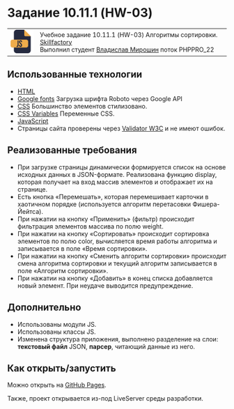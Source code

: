 # Задание 10.11.1 (HW-03)

<table>
  <tr>
    <td>
      <img src="./assets/images/js64.png">
    </td>
    <td>
      Учебное задание 10.11.1 (HW-03) Алгоритмы сортировки. 
      <a href="https://skillfactory.ru/">Skillfactory</a><br> 
      Выполнил студент <a href="https://github.com/Vlad-Miroshin">Владислав Мирошин</a> поток PHPPRO_22 
    </td>
  </tr>
</table>

## Использованные технологии

- [HTML](https://www.w3.org/TR/2021/SPSD-html52-20210128/)
- [Google fonts](https://fonts.google.com/specimen/Roboto) Загрузка шрифта Roboto через Google API
- [CSS](https://developer.mozilla.org/ru/docs/Learn/Getting_started_with_the_web/CSS_basics) Большинство элементов стилизовано.
- [CSS Variables](https://developer.mozilla.org/ru/docs/Web/CSS/Using_CSS_custom_properties) Переменные CSS.
- [JavaScript](https://262.ecma-international.org)
- Страницы сайта проверены через <a href="https://validator.w3.org/#validate_by_upload" target="_blank">Validator W3C</a> и не имеют ошибок.

## Реализованные требования

- При загрузке страницы динамически формируется список на основе исходных данных в JSON-формате. Реализована функцию display, которая получает на вход массив элементов и отображает их на странице.
- Есть кнопка «Перемешать», которая перемешивает карточки в хаотичном порядке (используется алгоритм перетасовки Фишера-Йейтса).
- При нажатии на кнопку «Применить» (фильтр) происходит фильтрация элементов массива по полю weight.
- При нажатии на кнопку «Сортировать» происходит сортировка элементов по полю color, вычисляется время работы алгоритма и записывается в поле «Время сортировки».
- При нажатии на кнопку «Сменить алгоритм сортировки» происходит смена алгоритма сортировки и текущий алгоритм записывается в поле «Алгоритм сортировки».
- При нажатии на кнопку «Добавить» в конец списка добавляется новый элемент. При неудаче  выводится предупреждение.


## Дополнительно

- Использованы модули JS.
- Использованы классы JS.
- Изменена структура приложения, выполнено разделение на слои: __текстовый файл__ JSON, __парсер__, читающий данные из него.


## Как открыть/запустить

Можно открыть на [GitHub Pages](https://vlad-miroshin.github.io/task_10_11_1_HW_03/).

Также, проект открывается из-под LiveServer среды разработки.
